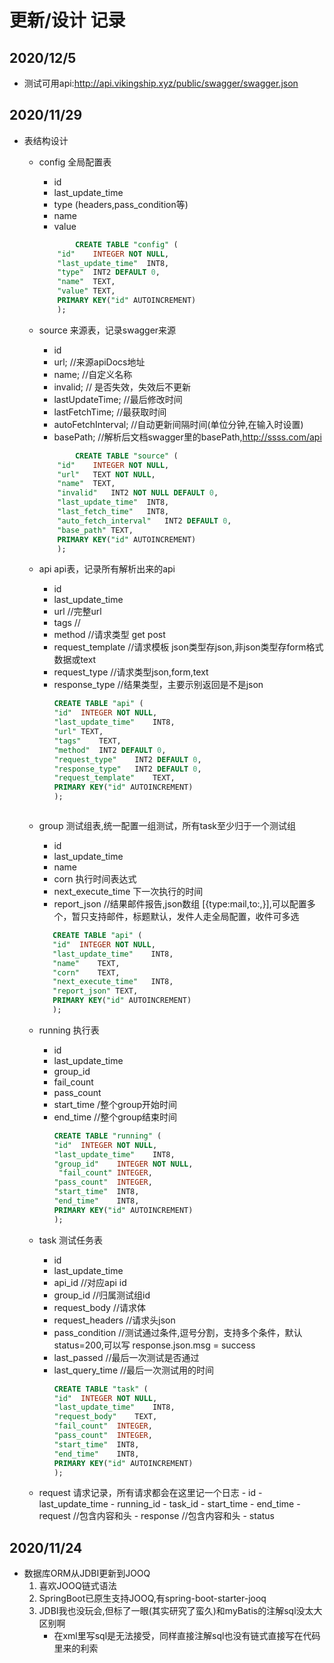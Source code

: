 # 更新/设计 记录
## 2020/12/5
- 测试可用api:http://api.vikingship.xyz/public/swagger/swagger.json


## 2020/11/29
- 表结构设计
    - config 全局配置表
        - id
        - last_update_time
        - type (headers,pass_condition等)
        - name 
        - value
        ```sql
                CREATE TABLE "config" (
            "id"	INTEGER NOT NULL,
            "last_update_time"	INT8,
            "type"	INT2 DEFAULT 0,
            "name"	TEXT,
            "value"	TEXT,
            PRIMARY KEY("id" AUTOINCREMENT)
            );
        ```
    - source 来源表，记录swagger来源
      
        - id
        - url; //来源apiDocs地址
        - name; //自定义名称
        - invalid; // 是否失效，失效后不更新
        - lastUpdateTime; //最后修改时间
        - lastFetchTime; //最获取时间
        - autoFetchInterval; //自动更新间隔时间(单位分钟,在输入时设置)
        - basePath; //解析后文档swagger里的basePath,http://ssss.com/api
        ```sql
                CREATE TABLE "source" (
            "id"	INTEGER NOT NULL,
            "url"	TEXT NOT NULL,
            "name"	TEXT,
            "invalid"	INT2 NOT NULL DEFAULT 0,
            "last_update_time"	INT8,
            "last_fetch_time"	INT8,
            "auto_fetch_interval"	INT2 DEFAULT 0,
            "base_path"	TEXT,
            PRIMARY KEY("id" AUTOINCREMENT)
            );
        ```
    - api  api表，记录所有解析出来的api
        - id
        - last_update_time
        - url //完整url
        - tags //
        - method //请求类型 get post 
        - request_template //请求模板 json类型存json,非json类型存form格式数据或text
        - request_type  //请求类型json,form,text
        - response_type //结果类型，主要示别返回是不是json
          ```sql
          CREATE TABLE "api" (
          "id"	INTEGER NOT NULL,
          "last_update_time"	INT8,
          "url"	TEXT,
          "tags"	TEXT,
          "method"	INT2 DEFAULT 0,
          "request_type"	INT2 DEFAULT 0,
          "response_type"	INT2 DEFAULT 0,
          "request_template"	TEXT,
          PRIMARY KEY("id" AUTOINCREMENT)
          );
        ```
    - group 测试组表,统一配置一组测试，所有task至少归于一个测试组
        - id
        - last_update_time
        - name
        - corn 执行时间表达式
        - next_execute_time 下一次执行的时间
        - report_json //结果邮件报告,json数组 [{type:mail,to:,}],可以配置多个，暂只支持邮件，标题默认，发件人走全局配置，收件可多选
       ```sql
          CREATE TABLE "api" (
          "id"	INTEGER NOT NULL,
          "last_update_time"	INT8,
          "name"	TEXT,
          "corn"	TEXT,
          "next_execute_time"	INT8,
          "report_json"	TEXT,
          PRIMARY KEY("id" AUTOINCREMENT)
          );
        ```
    - running 执行表
        - id
        - last_update_time
        - group_id
        - fail_count
        - pass_count
        - start_time /整个group开始时间
        - end_time //整个group结束时间
          ```sql
          CREATE TABLE "running" (
          "id"	INTEGER NOT NULL,
          "last_update_time"	INT8,
          "group_id"	INTEGER NOT NULL,
           "fail_count"	INTEGER,
          "pass_count"	INTEGER,
          "start_time"	INT8,
          "end_time"	INT8,
          PRIMARY KEY("id" AUTOINCREMENT)
          );
          ```
    - task 测试任务表
        - id
        - last_update_time
        - api_id //对应api id
        - group_id //归属测试组id
        - request_body //请求体
        - request_headers //请求头json
        - pass_condition //测试通过条件,逗号分割，支持多个条件，默认status=200,可以写 response.json.msg = success
        - last_passed //最后一次测试是否通过
        - last_query_time //最后一次测试用的时间
          ```sql
          CREATE TABLE "task" (
          "id"	INTEGER NOT NULL,
          "last_update_time"	INT8,
          "request_body"	TEXT,
          "fail_count"	INTEGER,
          "pass_count"	INTEGER,
          "start_time"	INT8,
          "end_time"	INT8,
          PRIMARY KEY("id" AUTOINCREMENT)
          );
          ```
    - request 请求记录，所有请求都会在这里记一个日志
           - id
           - last_update_time
           - running_id
           - task_id
           - start_time
           - end_time
           - request  //包含内容和头
           - response //包含内容和头
           - status
## 2020/11/24
- 数据库ORM从JDBI更新到JOOQ
    1. 喜欢JOOQ链式语法
    2. SpringBoot已原生支持JOOQ,有spring-boot-starter-jooq
    3. JDBI我也没玩会,但标了一眼(其实研究了蛮久)和myBatis的注解sql没太大区别啊
        - 在xml里写sql是无法接受，同样直接注解sql也没有链式直接写在代码里来的利索

        